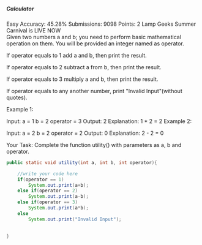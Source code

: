 ##### Calculator 
Easy Accuracy: 45.28% Submissions: 9098 Points: 2
Lamp Geeks Summer Carnival is LIVE NOW   
Given two numbers a and b; you need to perform basic mathematical operation on them. You will be provided an integer named as operator. 

If operator equals to 1 add a and b, then print the result.

If operator equals to 2 subtract a from b, then print the result.

If operator equals to 3 multiply a and b, then print the result.

If operator equals to any another number, print "Invalid Input"(without quotes).


Example 1:

Input:
a = 1
b = 2
operator = 3
Output: 
2
Explanation: 1 * 2 = 2
Example 2:

Input:
a = 2
b = 2
operator = 2
Output:
0
Explanation: 2 - 2 = 0

Your Task: 
Complete the function utility() with parameters as a, b and operator.
```java
public static void utility(int a, int b, int operator){

    //write your code here
    if(operator == 1)
        System.out.print(a+b);
    else if(operator == 2)
        System.out.print(a-b);
    else if(operator == 3)
        System.out.print(a*b);
    else
        System.out.print("Invalid Input");
    
    
}
```
